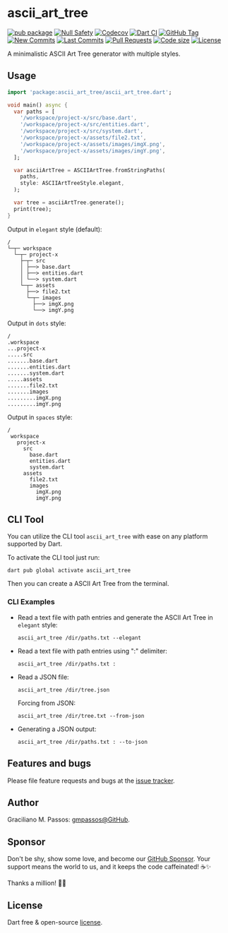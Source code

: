 # ascii_art_tree

[![pub package](https://img.shields.io/pub/v/ascii_art_tree.svg?logo=dart&logoColor=00b9fc)](https://pub.dartlang.org/packages/ascii_art_tree)
[![Null Safety](https://img.shields.io/badge/null-safety-brightgreen)](https://dart.dev/null-safety)
[![Codecov](https://img.shields.io/codecov/c/github/gmpassos/ascii_art_tree)](https://app.codecov.io/gh/gmpassos/ascii_art_tree)
[![Dart CI](https://github.com/gmpassos/ascii_art_tree/actions/workflows/dart.yml/badge.svg?branch=master)](https://github.com/gmpassos/ascii_art_tree/actions/workflows/dart.yml)
[![GitHub Tag](https://img.shields.io/github/v/tag/gmpassos/ascii_art_tree?logo=git&logoColor=white)](https://github.com/gmpassos/ascii_art_tree/releases)
[![New Commits](https://img.shields.io/github/commits-since/gmpassos/ascii_art_tree/latest?logo=git&logoColor=white)](https://github.com/gmpassos/ascii_art_tree/network)
[![Last Commits](https://img.shields.io/github/last-commit/gmpassos/ascii_art_tree?logo=git&logoColor=white)](https://github.com/gmpassos/ascii_art_tree/commits/master)
[![Pull Requests](https://img.shields.io/github/issues-pr/gmpassos/ascii_art_tree?logo=github&logoColor=white)](https://github.com/gmpassos/ascii_art_tree/pulls)
[![Code size](https://img.shields.io/github/languages/code-size/gmpassos/ascii_art_tree?logo=github&logoColor=white)](https://github.com/gmpassos/ascii_art_tree)
[![License](https://img.shields.io/github/license/gmpassos/ascii_art_tree?logo=open-source-initiative&logoColor=green)](https://github.com/gmpassos/ascii_art_tree/blob/master/LICENSE)

A minimalistic ASCII Art Tree generator with multiple styles.

## Usage

```dart
import 'package:ascii_art_tree/ascii_art_tree.dart';

void main() async {
  var paths = [
    '/workspace/project-x/src/base.dart',
    '/workspace/project-x/src/entities.dart',
    '/workspace/project-x/src/system.dart',
    '/workspace/project-x/assets/file2.txt',
    '/workspace/project-x/assets/images/imgX.png',
    '/workspace/project-x/assets/images/imgY.png',
  ];

  var asciiArtTree = ASCIIArtTree.fromStringPaths(
    paths,
    style: ASCIIArtTreeStyle.elegant,
  );

  var tree = asciiArtTree.generate();
  print(tree);
}
```

Output in `elegant` style (default):
```text
/
└─┬─ workspace
  └─┬─ project-x
    ├─┬─ src
    │ ├──> base.dart
    │ ├──> entities.dart
    │ └──> system.dart
    └─┬─ assets
      ├──> file2.txt
      └─┬─ images
        ├──> imgX.png
        └──> imgY.png
```

Output in `dots` style:

```text
/
.workspace
...project-x
.....src
.......base.dart
.......entities.dart
.......system.dart
.....assets
.......file2.txt
.......images
.........imgX.png
.........imgY.png
```

Output in `spaces` style:

```text
/
 workspace
   project-x
     src
       base.dart
       entities.dart
       system.dart
     assets
       file2.txt
       images
         imgX.png
         imgY.png
```

## CLI Tool

You can utilize the CLI tool `ascii_art_tree` with ease on any platform supported by Dart.

To activate the CLI tool just run:

```shell
dart pub global activate ascii_art_tree
```

Then you can create a ASCII Art Tree from the terminal.

### CLI Examples

- Read a text file with path entries and generate the ASCII Art Tree in `elegant` style:
    ```shell
    ascii_art_tree /dir/paths.txt --elegant
    ```

- Read a text file with path entries using ":" delimiter:
    ```shell
    ascii_art_tree /dir/paths.txt :    
    ```

- Read a JSON file:
    ```shell
    ascii_art_tree /dir/tree.json
    ```
    Forcing from JSON:
    ```shell
    ascii_art_tree /dir/tree.txt --from-json
    ```
- Generating a JSON output:
    ```shell
    ascii_art_tree /dir/paths.txt : --to-json
    ```

## Features and bugs

Please file feature requests and bugs at the [issue tracker][tracker].

[tracker]: https://github.com/gmpassos/ascii_art_tree/issues

## Author

Graciliano M. Passos: [gmpassos@GitHub][github].

[github]: https://github.com/gmpassos

## Sponsor

Don't be shy, show some love, and become our [GitHub Sponsor][github_sponsors].
Your support means the world to us, and it keeps the code caffeinated! ☕✨

Thanks a million! 🚀😄

[github_sponsors]: https://github.com/sponsors/gmpassos

## License

Dart free & open-source [license](https://github.com/dart-lang/stagehand/blob/master/LICENSE).

